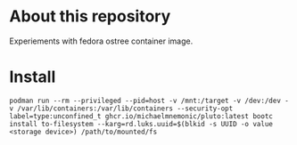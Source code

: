 # About this repository

Experiements with fedora ostree container image.

# Install

```
podman run --rm --privileged --pid=host -v /mnt:/target -v /dev:/dev -v /var/lib/containers:/var/lib/containers --security-opt label=type:unconfined_t ghcr.io/michaelmnemonic/pluto:latest bootc install to-filesystem --karg=rd.luks.uuid=$(blkid -s UUID -o value <storage device>) /path/to/mounted/fs
```
